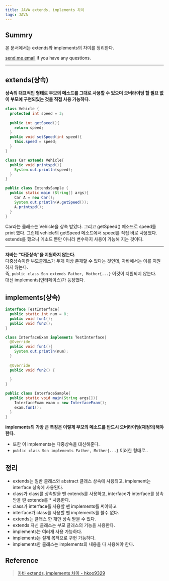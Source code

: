 ```yaml
---
title: JAVA extends, implements 차이
tags: JAVA
---
```


## Summry  

본 문서에서는 extends와 implements의 차이를 정리한다.  

[send me email](mailto:jewel7492@gmail.com) if you have any questions.

<!--more-->

---

## extends(상속)

**상속의 대표적인 형태로 부모의 메소드를 그대로 사용할 수 있으며 오버라이딩 할 필요 없이 부모에 구현되있는 것을 직접 사용 가능하다.**  

```java
class Vehicle {
  protected int speed = 3;
  
  public int getSpeed(){
    return speed;
  }
  public void setSpeed(int speed){
    this.speed = speed;
  }
}

class Car extends Vehicle{
  public void printspd(){
    System.out.println(speed);
  }
}

public class ExtendsSample {
  public static main (String[] args){
    Car A = new Car();
    System.out.println(A.getSpeed());
    A.printspd();
  }
}
```
Car라는 클래스는 Vehicle을 상속 받았다. 그리고 getSpeed() 메소드로 speed를 print 했다.
그런데 vehicle의 getSpeed 메소드에서 speed를 직접 바로 사용했다. extends를 했으니 메소드 뿐만 아니라 변수까지 사용이 가능해 지는 것이다.  

---
**자바는 "다중상속"을 지원하지 않는다.**  
다중상속이란 부모클래스가 두개 이상 존재할 수 있다는 것인데, 자바에서는 이를 지원하지 않는다.  
즉, ```public class Son extends Father, Mother{...}``` 이것이 지원되지 않는다.  
대신 implements(인터페이스)가 등장했다.  

## implements(상속)

```java
interface TestInterface{
  public static int num = 8;
  public void fun1();
  public void fun2();
}

class InterfaceExam implements TestInterface{
  @Override
  public void fun1(){
    System.out.println(num);
  }
  
  @Override
  public void fun2() {
    
  }
}

public class InterfaceSample{
  public static void main(String args[]){
    InterfaceExam exam = new InterfaceExam();
    exam.fun1();
  }
}
```
**implements의 가장 큰 특징은 이렇게 부모의 메소드를 반드시 오버라이딩(재정의)해야 한다.**  

* 또한 이 implements는 다중상속을 대신해준다.
* ```public class Son implements Father, Mother{...}``` 이러한 형태로..

## 정리

* extends는 일반 클래스와 abstract 클래스 상속에 사용되고, implement는 interface 상속에 사용된다.
* class가 class를 상속받을 땐 extends를 사용하고, interface가 interface를 상속 받을 땐 extends를 * 사용한다.
* class가 interface를 사용할 땐 implements를 써야하고
* interface가 class를 사용할 땐 implements를 쓸수 없다.
* extends는 클래스 한 개만 상속 받을 수 있다.
* extends 자신 클래스는 부모 클래스의 기능을 사용한다.
* implements는 여러개 사용 가능하다.
* implements는 설계 목적으로 구현 가능하다.
* implements한 클래스는 implements의 내용을 다 사용해야 한다.

## Reference

> [자바 extends, implements 차이 - hkoo9329](https://velog.io/@hkoo9329/%EC%9E%90%EB%B0%94-extends-implements-%EC%B0%A8%EC%9D%B4)  